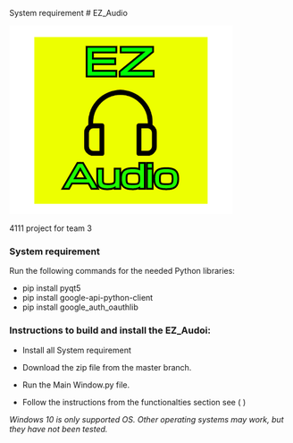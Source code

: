System requirement  # EZ_Audio

![EZ Audio - Logo](/images/EZ_audio_logo.png)

4111 project for team 3
<h3> System requirement </h3>

Run the following commands for the needed Python libraries:

* pip install pyqt5
* pip install google-api-python-client
* pip install google_auth_oauthlib

<h3> Instructions to build and install the EZ_Audoi: </h3>

- Install all System requirement  

- Download the zip file from the master branch. 

- Run the Main Window.py file.

- Follow the instructions from the functionalties section  see ( ) 


*Windows 10 is only supported OS. Other operating systems may work, but they have not been tested.*
